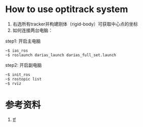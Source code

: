# How to use optitrack system 
1. 右选所有tracker并构建刚体（rigid-body）可获取中心点的坐标
2. 如何连接两台电脑：

step1: 开启主电脑

```
~$ ias_ros
~$ roslaunch darias_launch darias_full_set.launch
```
step2: 开启副电脑

```
~$ init_ros
~$ rostopic list
~$ rviz
```


# 参考资料
1. [tf](https://github.com/YanhuaZhang516/Linux_ROS/blob/master/tf_ros.md)
